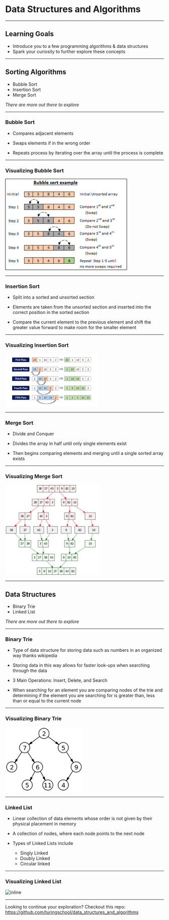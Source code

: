 # Data Structures and Algorithms
---

## Learning Goals

* Introduce you to a few programming algorithms & data structures
* Spark your curiosity to further explore these concepts

---

## Sorting Algorithms

* Bubble Sort
* Insertion Sort
* Merge Sort

_There are more out there to explore_

---

### Bubble Sort

* Compares adjacent elements

* Swaps elements if in the wrong order

* Repeats process by iterating over the array until the process is complete

---

### Visualizing Bubble Sort

![inline](./images/bubble_sort.png)

---

### Insertion Sort

* Split into a sorted and unsorted section

* Elements are taken from the unsorted section and inserted into the correct position in the sorted section

* Compare the current element to the previous element and shift the greater value forward to make room for the smaller element

---

### Visualizing Insertion Sort

![inline](./images/insertion_sort.png)

---

### Merge Sort

* Divide and Conquer

* Divides the array in half until only single elements exist

* Then begins comparing elements and merging until a single sorted array exists

---

### Visualizing Merge Sort

![inline](./images/merge_sort.png)

---

## Data Structures

* Binary Trie
* Linked List

_There are more out there to explore_

---

### Binary Trie

* Type of data structure for storing data such as numbers in an organized way
thanks wikipedia

* Storing data in this way allows for faster look-ups when searching through the data

* 3 Main Operations: Insert, Delete, and Search

* When searching for an element you are comparing nodes of the trie and determining if the element you are searching for is greater than, less than or equal to the  current node

---

### Visualizing Binary Trie

![inline](./images/binary_trie.png)

---

### Linked List

* Linear collection of data elements whose order is not given by their physical placement in memory


* A collection of nodes, where each node points to the next node


* Types of Linked Lists include
    * Singly Linked
    * Doubly Linked
    * Circular linked
---

### Visualizing Linked List

![inline](./images/linked_list.png)

---

Looking to continue your exploration? Checkout this repo: 
https://github.com/turingschool/data_structures_and_algorithms
